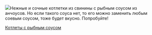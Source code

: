 <!--2025-09-23 08:22:35-->
<div class="yb">
  <div class="rss povarenok"><a href="https://www.povarenok.ru/recipes/show/183104/"><img src="https://www.povarenok.ru/data/cache/2025sep/21/59/3190546_85954-640x480.jpg"></a>Нежные и сочные котлетки из свинины с рыбным соусом из анчоусов. Но если такого соуса нет, то его можно заменить любым соевым соусом, тоже будет вкусно. Попробуйте! <p class="titl"><a href="https://www.povarenok.ru/recipes/show/183104/">Котлеты с рыбным соусом</a></p></div>
</div>
